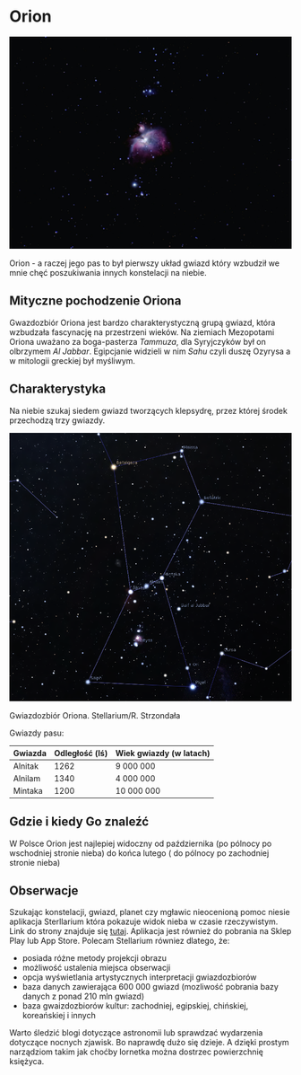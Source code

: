 # **Orion**

<img src="images/orion.jpg" alt="Orion - a raczej jego pas to był pierwszy układ gwiazd który wzbudził we mnie chęć poszukiwania innych konstelacji na niebie." />

<p>Orion - a raczej jego pas to był pierwszy układ gwiazd który wzbudził we mnie chęć poszukiwania innych konstelacji na niebie.</p>



## **Mityczne pochodzenie Oriona**
Gwazdozbiór Oriona jest bardzo charakterystyczną grupą gwiazd, która wzbudzała fascynację na przestrzeni wieków. Na ziemiach Mezopotami Oriona uważano za boga-pasterza *Tammuza*, dla Syryjczyków był on olbrzymem *Al Jabbar*. Egipcjanie widzieli w nim *Sahu* czyli duszę Ozyrysa a w mitologii greckiej był myśliwym.



## **Charakterystyka**
Na niebie szukaj siedem gwiazd tworzących klepsydrę, przez której środek przechodzą trzy gwiazdy.

<img src="images/gwaizdozbior.png" alt="Gwiazdozbiór Oriona. Stellarium/R. Strzondała" />

<p>Gwiazdozbiór Oriona. Stellarium/R. Strzondała</p>

Gwiazdy pasu:

| Gwiazda | Odległość (lś) | Wiek gwiazdy (w latach) |
|------------|------------|------------|
| Alnitak  | 1262  | 9 000 000   |
| Alnilam  | 1340  | 4 000 000  |
| Mintaka  | 1200  | 10 000 000  |



## **Gdzie i kiedy Go znaleźć**
W Polsce Orion jest najlepiej widoczny od października (po pólnocy po wschodniej stronie nieba) do końca lutego ( do pólnocy po zachodniej stronie nieba)



## **Obserwacje**
Szukając konstelacji, gwiazd, planet czy mgławic nieocenioną pomoc niesie aplikacja Sterllarium która pokazuje widok nieba w czasie rzeczywistym. Link do strony znajduje się [tutaj](https://stellarium-web.org/). Aplikacja jest również do pobrania na Sklep Play lub App Store. Polecam Stellarium równiez dlatego, że:
- posiada różne metody projekcji obrazu
- możliwość ustalenia miejsca obserwacji
- opcja wyświetlania artystycznych interpretacji gwiazdozbiorów
- baza danych zawierająca 600 000 gwiazd (mozliwość pobrania bazy danych z ponad 210 mln gwiazd)
- baza gwaizdozbiorów kultur: zachodniej, egipskiej, chińskiej, koreańskiej i innych

Warto śledzić blogi dotyczące astronomii lub sprawdzać wydarzenia dotyczące nocnych zjawisk. Bo naprawdę dużo się dzieje. A dzięki prostym narządziom takim jak choćby lornetka można dostrzec powierzchnię księżyca.  









